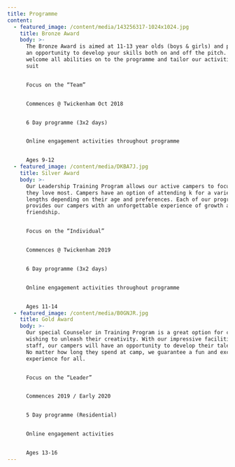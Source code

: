 ```yaml
---
title: Programme
content:
  - featured_image: /content/media/143256317-1024x1024.jpg
    title: Bronze Award
    body: >-
      The Bronze Award is aimed at 11-13 year olds (boys & girls) and provides
      an opportunity to develop your skills both on and off the pitch. We
      welcome all abilities on to the programme and tailor our activities to
      suit


      Focus on the “Team”


      Commences @ Twickenham Oct 2018


      6 Day programme (3x2 days)


      Online engagement activities throughout programme


      Ages 9-12
  - featured_image: /content/media/DKBA7J.jpg
    title: Silver Award
    body: >-
      Our Leadership Training Program allows our active campers to focus on what
      they love most. Campers have an option of attending k for a variety of
      lengths depending on their age and preferences. Each of our programs
      provides our campers with an unforgettable experience of growth and
      friendship.


      Focus on the “Individual”


      Commences @ Twickenham 2019


      6 Day programme (3x2 days)


      Online engagement activities throughout programme


      Ages 11-14
  - featured_image: /content/media/B0GNJR.jpg
    title: Gold Award
    body: >-
      Our special Counselor in Training Program is a great option for campers
      wishing to unleash their creativity. With our impressive facilities and
      staff, our campers will have an opportunity to develop their talents at k.
      No matter how long they spend at camp, we guarantee a fun and exciting
      experience for all.


      Focus on the “Leader”


      Commences 2019 / Early 2020


      5 Day programme (Residential)


      Online engagement activities


      Ages 13-16
---
```


